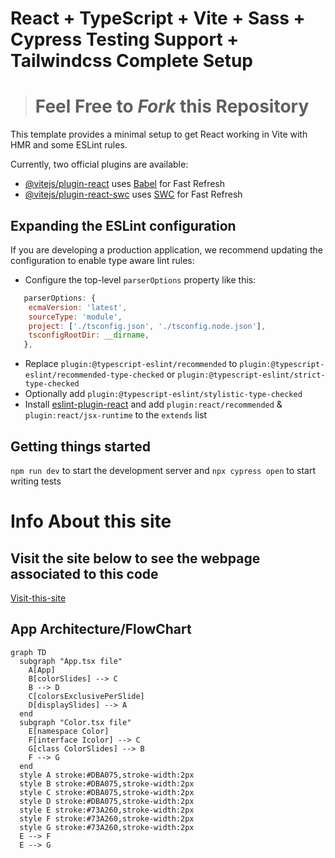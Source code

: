 # React + TypeScript + Vite + Sass + Cypress Testing Support + Tailwindcss Complete Setup
> # Feel Free to *Fork* this Repository

This template provides a minimal setup to get React working in Vite with HMR and some ESLint rules.

Currently, two official plugins are available:

- [@vitejs/plugin-react](https://github.com/vitejs/vite-plugin-react/blob/main/packages/plugin-react/README.md) uses [Babel](https://babeljs.io/) for Fast Refresh
- [@vitejs/plugin-react-swc](https://github.com/vitejs/vite-plugin-react-swc) uses [SWC](https://swc.rs/) for Fast Refresh

## Expanding the ESLint configuration

If you are developing a production application, we recommend updating the configuration to enable type aware lint rules:

- Configure the top-level `parserOptions` property like this:

```js
   parserOptions: {
    ecmaVersion: 'latest',
    sourceType: 'module',
    project: ['./tsconfig.json', './tsconfig.node.json'],
    tsconfigRootDir: __dirname,
   },
```

- Replace `plugin:@typescript-eslint/recommended` to `plugin:@typescript-eslint/recommended-type-checked` or `plugin:@typescript-eslint/strict-type-checked`
- Optionally add `plugin:@typescript-eslint/stylistic-type-checked`
- Install [eslint-plugin-react](https://github.com/jsx-eslint/eslint-plugin-react) and add `plugin:react/recommended` & `plugin:react/jsx-runtime` to the `extends` list

## Getting things started
```npm run dev``` to start the development server and
```npx cypress open``` to start writing tests

# Info About this site
## Visit the site below to see the webpage associated to this code

[Visit-this-site](https://tailwindcss-color-slider.netlify.app/)

## App Architecture/FlowChart

```mermaid
graph TD
  subgraph "App.tsx file"
    A[App]
    B[colorSlides] --> C
    B --> D
    C[colorsExclusivePerSlide]
    D[displaySlides] --> A
  end
  subgraph "Color.tsx file"
    E[namespace Color]
    F[interface Icolor] --> C
    G[class ColorSlides] --> B
    F --> G
  end
  style A stroke:#DBA075,stroke-width:2px
  style B stroke:#DBA075,stroke-width:2px
  style C stroke:#DBA075,stroke-width:2px
  style D stroke:#DBA075,stroke-width:2px
  style E stroke:#73A260,stroke-width:2px
  style F stroke:#73A260,stroke-width:2px
  style G stroke:#73A260,stroke-width:2px
  E --> F
  E --> G
```
